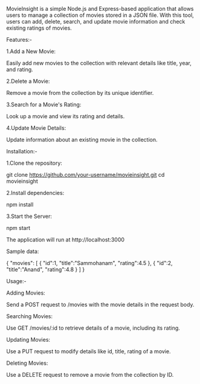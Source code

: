 MovieInsight is a simple Node.js and Express-based application that allows users to manage a collection of movies stored in a JSON file. 
With this tool, users can add, delete, search, and update movie information and check existing ratings of movies.

Features:-

1.Add a New Movie:

Easily add new movies to the collection with relevant details like title, year, and rating.

2.Delete a Movie:

Remove a movie from the collection by its unique identifier.

3.Search for a Movie's Rating: 

Look up a movie and view its rating and details.

4.Update Movie Details:

Update information about an existing movie in the collection.

Installation:-

1.Clone the repository:

git clone https://github.com/your-username/movieinsight.git
cd movieinsight

2.Install dependencies:

npm install

3.Start the Server:

npm start

The application will run at http://localhost:3000


Sample data:

{
  "movies":
  [
    {
    "id":1,
    "title":"Sammohanam",
    "rating":4.5
    },
    {
      "id":2,
      "title":"Anand",
      "rating":4.8
    }
  ]
}


Usage:-

Adding Movies:

Send a POST request to /movies with the movie details in the request body.

Searching Movies:

Use GET /movies/:id to retrieve details of a movie, including its rating.

Updating Movies:

Use a PUT request to modify details like id, title, rating of a movie.

Deleting Movies:

Use a DELETE request to remove a movie from the collection by ID.

